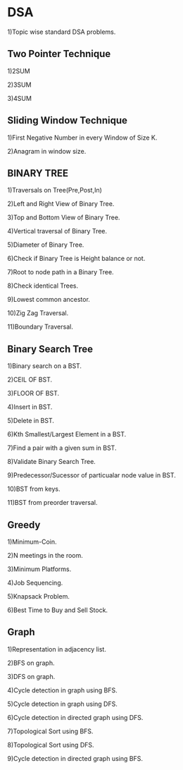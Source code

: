 # DSA

1)Topic wise standard DSA problems.



## Two Pointer Technique

1)2SUM

2)3SUM

3)4SUM


## Sliding Window Technique

1)First Negative Number in every Window of Size K.

2)Anagram in window size.

##  BINARY TREE
1)Traversals on Tree(Pre,Post,In)

2)Left and Right View of Binary Tree.

3)Top and Bottom View of Binary Tree.

4)Vertical traversal of Binary Tree.

5)Diameter of Binary Tree.

6)Check if Binary Tree is Height balance or not. 

7)Root to node path in a Binary Tree.

8)Check identical Trees.

9)Lowest common ancestor.

10)Zig Zag Traversal.

11)Boundary Traversal.


## Binary Search Tree

1)Binary search on a BST.

2)CEIL OF BST.

3)FLOOR OF BST.

4)Insert in BST.

5)Delete in BST.

6)Kth Smallest/Largest Element in a BST.

7)Find a pair with a given sum in BST.

8)Validate Binary Search Tree.

9)Predecessor/Sucessor of particualar node value in BST.

10)BST from keys.

11)BST from preorder traversal.


## Greedy

1)Minimum-Coin.

2)N meetings in the room.

3)Minimum Platforms.

4)Job Sequencing.

5)Knapsack Problem.

6)Best Time to Buy and Sell Stock.

## Graph

1)Representation in adjacency list.

2)BFS on graph.

3)DFS on graph.

4)Cycle detection in graph using BFS.

5)Cycle detection in graph using DFS.

6)Cycle detection in directed graph  using DFS.

7)Topological Sort using BFS.

8)Topological Sort using DFS. 

9)Cycle detection in directed graph  using BFS.
